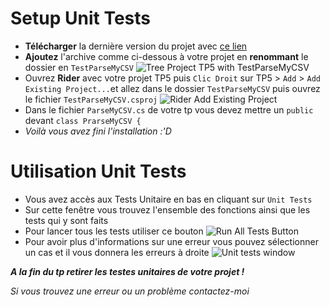 # Setup Unit Tests

 - **Télécharger** la dernière version du projet avec [ce lien](https://github.com/spileur/tp5-test-unit/archive/main.zip)
- **Ajoutez** l'archive comme ci-dessous à votre projet en **renommant** le dossier en `TestParseMyCSV` ![Tree Project TP5 with TestParseMyCSV](https://i.imgur.com/gQxCTVq.png)
- Ouvrez **Rider** avec votre projet TP5 puis `Clic Droit` sur TP5 > `Add` > `Add Existing Project...`et allez dans le dossier `TestParseMyCSV` puis ouvrez le fichier `TestParseMyCSV.csproj`
![Rider Add Existing Project](https://i.imgur.com/aqIDTa6.png)
- Dans le fichier `ParseMyCSV.cs` de votre tp vous devez mettre un `public` devant `class PrarseMyCSV {`
- *Voilà vous avez fini l'installation :'D*
# Utilisation Unit Tests
- Vous avez accès aux Tests Unitaire en bas en cliquant sur `Unit Tests`
- Sur cette fenêtre vous trouvez l'ensemble des fonctions ainsi que les tests qui y sont faits
- Pour lancer tous les tests utiliser ce bouton ![Run All Tests Button](https://i.imgur.com/i2sZRre.png)
- Pour avoir plus d'informations sur une erreur vous pouvez sélectionner un cas et il vous donnera les erreurs à droite
![Unit tests window](https://i.imgur.com/2cnfgQr.png)

***A la fin du tp retirer les testes unitaires de votre projet !***

*Si vous trouvez une erreur ou un problème contactez-moi*
